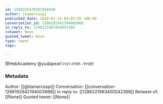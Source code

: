```yaml
---
id: 1286225478391664640
author: itamarcaspi
published_date: 2020-07-23 09:03:45 +00:00
conversation_id: 1286192942194003968
in_reply_to: 1286221983450042368
retweet: None
quoted_tweet: None
type: tweet
tags:

---
```


@HebAcademy @yudapearl פניתי. תודה רבה!

### Metadata

Author: [[@itamarcaspi]]
Conversation: [[conversation-1286192942194003968]]
In reply to: [[1286221983450042368]]
Retweet of: [[None]]
Quoted tweet: [[None]]
